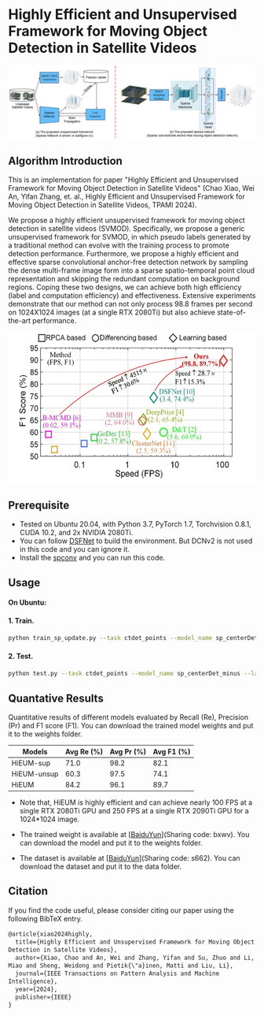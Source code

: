 # Highly Efficient and Unsupervised Framework for Moving Object Detection in Satellite Videos

![outline](./readme/framework.jpg)

## Algorithm Introduction

This is an implementation for paper "Highly Efficient and Unsupervised Framework for Moving Object Detection in Satellite Videos" (Chao Xiao, Wei An, Yifan Zhang, et. al., Highly Efficient and Unsupervised Framework for Moving Object Detection in Satellite Videos, TPAMI 2024).

We propose a highly efficient unsupervised framework for moving object detection in satellite videos (SVMOD). Specifically, we propose a generic unsupervised framework for SVMOD, in which pseudo labels generated by a traditional method can evolve with the training process to promote detection performance. Furthermore, we propose a highly efficient and effective sparse convolutional anchor-free detection network by sampling the dense multi-frame image form into a sparse spatio-temporal point cloud representation and skipping the redundant computation on background regions. Coping these two designs, we can achieve both high efficiency (label and computation efficiency) and effectiveness. Extensive experiments demonstrate that our method can not only process 98.8 frames per second on 1024X1024 images (at a single RTX 2080Ti) but also achieve state-of-the-art performance.

<img src="./readme/performance.jpg" width="540" height="307">

## Prerequisite
* Tested on Ubuntu 20.04, with Python 3.7, PyTorch 1.7, Torchvision 0.8.1, CUDA 10.2, and 2x NVIDIA 2080Ti.
* You can follow [DSFNet](https://github.com/ChaoXiao12/Moving-object-detection-DSFNet) to build the environment. But DCNv2 is not used in this code and you can ignore it.
* Install the [spconv](https://github.com/traveller59/spconv) and you can run this code.

## Usage

#### On Ubuntu:
#### 1. Train.
```bash
python train_sp_update.py --task ctdet_points --model_name sp_centerDet_minus --layers 3 --datasetname rs_car --data_mode multi --data_dir ./datasets/RsCarData/ --gpus 0 --exp_name unsupervised_iterative_ --sup_mode 3 --unsup_iter 10 --off_flag True --down_ratio 1 --seqLen 20 --conf_filtered 0.2 --val_intervals 5 --lr 1.25e-4 --lr_step 30,45 --num_epochs 55 --batch_size 6 --data_sampling 5
```

#### 2. Test.
```bash
python test.py --task ctdet_points --model_name sp_centerDet_minus --layers 3 --gpus 0 --datasetname rs_car --data_mode multi --data_dir ./datasets/RsCarData/ --sup_mode 3 --unsup_iter 10 --off_flag True --down_ratio 1 --seqLen 20 --gpus 0 --load_model ./weights/trained_model/model_best.pth 
```

## Quantative Results 

Quantitative results of different models evaluated by Recall (Re), Precision (Pr) and F1 score (F1). You can download the trained model weights and put it to the weights folder.

|  Models     | Avg Re (%)|Avg Pr (%)|Avg F1 (%)|
|--------------|-----------|-----|-----|
| HiEUM-sup    |     71.0     |98.2     |82.1     |
| HiEUM-unsup  |     60.3     |97.5     |74.1     |
| HiEUM        |     84.2     |96.1     |89.7     |

* Note that, HiEUM is highly efficient and can achieve nearly 100 FPS at a single RTX 2080Ti GPU and 250 FPS at a single RTX 2090Ti GPU for a 1024*1024 image.

* The trained weight is available at [[BaiduYun](https://pan.baidu.com/s/1uZxeJiIRl4OIEZWXG8M0fw?pwd=bxwv)](Sharing code: bxwv). You can download the model and put it to the weights folder.

* The dataset is available at [[BaiduYun](https://pan.baidu.com/s/16a2NmJuWeZ4Ywn0MKiF6Vg?pwd=s662)](Sharing code: s662). You can download the dataset and put it to the data folder.

## Citation
If you find the code useful, please consider citing our paper using the following BibTeX entry.
```
@article{xiao2024highly,
  title={Highly Efficient and Unsupervised Framework for Moving Object Detection in Satellite Videos},
  author={Xiao, Chao and An, Wei and Zhang, Yifan and Su, Zhuo and Li, Miao and Sheng, Weidong and Pietik{\"a}inen, Matti and Liu, Li},
  journal={IEEE Transactions on Pattern Analysis and Machine Intelligence},
  year={2024},
  publisher={IEEE}
}
```
